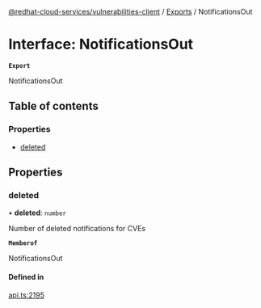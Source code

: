 [@redhat-cloud-services/vulnerabilities-client](../README.md) / [Exports](../modules.md) / NotificationsOut

# Interface: NotificationsOut

**`Export`**

NotificationsOut

## Table of contents

### Properties

- [deleted](NotificationsOut.md#deleted)

## Properties

### deleted

• **deleted**: `number`

Number of deleted notifications for CVEs

**`Memberof`**

NotificationsOut

#### Defined in

[api.ts:2195](https://github.com/RedHatInsights/javascript-clients/blob/main/packages/vulnerabilities/git-api/api.ts#L2195)
